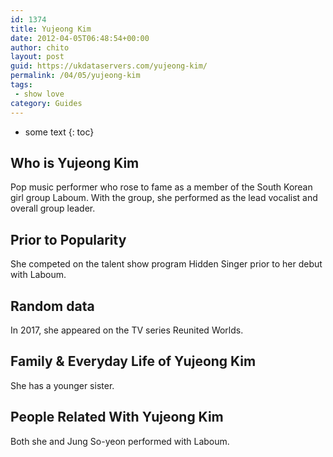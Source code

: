 ```yaml
---
id: 1374
title: Yujeong Kim
date: 2012-04-05T06:48:54+00:00
author: chito
layout: post
guid: https://ukdataservers.com/yujeong-kim/
permalink: /04/05/yujeong-kim
tags:
 - show love
category: Guides
---
```


* some text
{: toc}
          
          
## Who is  Yujeong Kim
                  
                  
                  
Pop music performer who rose to fame as a member of the South Korean girl group Laboum. With the group, she performed as the lead vocalist and overall group leader.
                  
                
                
                
## Prior to Popularity 
                  
                  
                  
She competed on the talent show program Hidden Singer prior to her debut with Laboum.
                  
                
                
                
## Random data 
                  
                  
                  
In 2017, she appeared on the TV series Reunited Worlds.
                  
                
                
                
## Family & Everyday Life of Yujeong Kim
                  
                  
                  
She has a younger sister.
                  
                
                
                
## People Related With  Yujeong Kim
                  
                  
                  
Both she and Jung So-yeon performed with Laboum. 
                  
                
              
            
          
          
          
    
    
  

